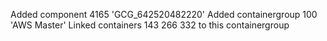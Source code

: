 Added component 4165 'GCG_642520482220'
Added containergroup 100 'AWS Master'
Linked containers 143 266 332 to this containergroup
